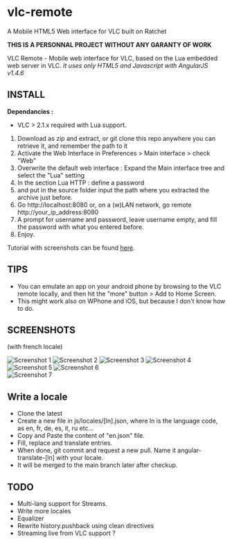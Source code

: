 vlc-remote
==========

A Mobile HTML5 Web interface for VLC built on Ratchet

**THIS IS A PERSONNAL PROJECT WITHOUT ANY GARANTY OF WORK**

VLC Remote - Mobile web interface for VLC, based on the Lua embedded web server in VLC.
*It uses only HTML5 and Javascript with AngularJS v1.4.6*


INSTALL
-------
**Dependancies :**
 - VLC > 2.1.x required with Lua support.
 
1. Download as zip and extract, or git clone this repo anywhere you can
   retrieve it, and remember the path to it
2. Activate the Web Interface in Preferences > Main interface > check "Web"
3. Overwrite the default web interface : Expand the Main interface tree and select the "Lua" setting
4. In the section Lua HTTP : define a password
5. and put in the source folder input the path where you extracted the archive just before.
6. Go http://localhost:8080 or, on a (w)LAN network, go remote  http://your_ip_address:8080
7. A prompt for username and password, leave username empty, and fill the password with what you entered before.
8. Enjoy.

Tutorial with screenshots can be found [here](http://www.howtogeek.com/117261/how-to-activate-vlcs-web-interface-control-vlc-from-a-browser-use-any-smartphone-as-a-remote/).

TIPS
----

 
* You can emulate an app on your android phone by browsing to the VLC remote locally,
and then hit the "more" button > Add to Home Screen.
* This might work also on WPhone and iOS, but because I don't know how to do.

SCREENSHOTS
-----------

(with french locale)

![Screenshot 1](https://cdn.img42.com/599437258cafff8b2ba3de58ca2661b0.png)  ![Screenshot 2](https://cdn.img42.com/f0675817a624d2e1c918f22373be7ce6.png) 
![Screenshot 3](https://cdn.img42.com/a788706e2ff7597d9e2a2aa623cb04dd.png)  ![Screenshot 4](https://cdn.img42.com/7821748bf0bad418f5ac50727b1cb4b9.png)  
![Screenshot 5](https://cdn.img42.com/38c8fad330b06d9810f815ae4f0977c8.png)  ![Screenshot 6](https://cdn.img42.com/e5e734837ebf9f51248e4514137950d7.png)  
![Screenshot 7](https://cdn.img42.com/af5462b943bd250f3f72442c201c4cfe.png)

Write a locale
----
 * Clone the latest
 * Create a new file in js/locales/[ln].json, where ln is the language code, as en, fr, de, es, it, ru etc...
 * Copy and Paste the content of "en.json" file.
 * Fill, replace and translate entries.
 * When done, git commit and request a new pull. Name it angular-translate-[ln] with your locale.
 * It will be merged to the main branch later after checkup.

TODO
----
 * Multi-lang support for Streams.
 * Write more locales
 * Equalizer
 * Rewrite history.pushback using clean directives
 * Streaming live from VLC support ?
